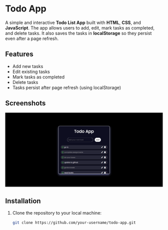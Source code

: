 # Todo App

A simple and interactive **Todo List App** built with **HTML**, **CSS**, and **JavaScript**. The app allows users to add, edit, mark tasks as completed, and delete tasks. It also saves the tasks in **localStorage** so they persist even after a page refresh.

## Features

- Add new tasks
- Edit existing tasks
- Mark tasks as completed
- Delete tasks
- Tasks persist after page refresh (using localStorage)

## Screenshots

![Todo App Screenshot](/screenshot.png)

## Installation

1. Clone the repository to your local machine:
   ```bash
   git clone https://github.com/your-username/todo-app.git
